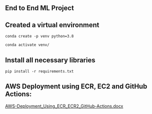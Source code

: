 ## End to End ML Project

## Created a virtual environment
```
conda create -p venv python=3.8

conda activate venv/
```

## Install all necessary libraries
```
pip install -r requirements.txt
```

## AWS Deployment using ECR, EC2 and GitHub Actions:
[AWS-Deployment_Using_ECR_ECR2_GitHub-Actions.docx](https://github.com/seemanshu-shukla/RegressionProjectDeployment3/files/11363719/AWS-Deployment_Using_ECR_ECR2_GitHub-Actions.docx)
